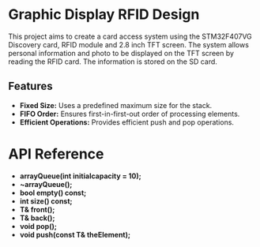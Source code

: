 # Graphic Display RFID Design

This project aims to create a card access system using the STM32F407VG Discovery card, RFID module and 2.8 inch TFT screen. The system allows personal information and photo to be displayed on the TFT screen by reading the RFID card. The information is stored on the SD card.

## Features

- **Fixed Size:** Uses a predefined maximum size for the stack.
- **FIFO Order:** Ensures first-in-first-out order of processing elements.
- **Efficient Operations:** Provides efficient push and pop operations.

# API Reference

- **arrayQueue(int initialcapacity = 10);**
- **~arrayQueue();**
- **bool empty() const;**
- **int size() const;**
- **T& front();**
- **T& back();**
- **void pop();**
- **void push(const T& theElement);**
